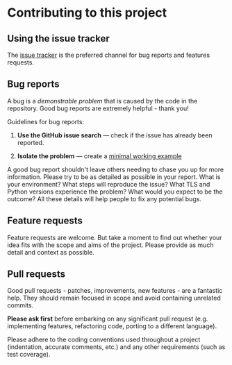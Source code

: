 # Contributing to this project

## Using the issue tracker

The [issue tracker](https://github.com/hippke/tls/issues) is the preferred channel for bug reports and features requests.

## Bug reports

A bug is a _demonstrable problem_ that is caused by the code in the repository.
Good bug reports are extremely helpful - thank you!

Guidelines for bug reports:

1. **Use the GitHub issue search** &mdash; check if the issue has already been
   reported.

2. **Isolate the problem** &mdash; create a [minimal working example](https://en.wikipedia.org/wiki/Minimal_working_example)

A good bug report shouldn't leave others needing to chase you up for more
information. Please try to be as detailed as possible in your report. What is
your environment? What steps will reproduce the issue? What TLS and Python versions
experience the problem? What would you expect to be the outcome? All these
details will help people to fix any potential bugs.


## Feature requests

Feature requests are welcome. But take a moment to find out whether your idea
fits with the scope and aims of the project. Please
provide as much detail and context as possible.


## Pull requests

Good pull requests - patches, improvements, new features - are a fantastic
help. They should remain focused in scope and avoid containing unrelated
commits.

**Please ask first** before embarking on any significant pull request (e.g.
implementing features, refactoring code, porting to a different language).

Please adhere to the coding conventions used throughout a project (indentation,
accurate comments, etc.) and any other requirements (such as test coverage).
